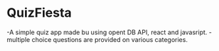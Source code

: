 # QuizFiesta

-A simple quiz app made bu using opent DB API, react and javasript.
-multiple choice questions are provided on various categories.
